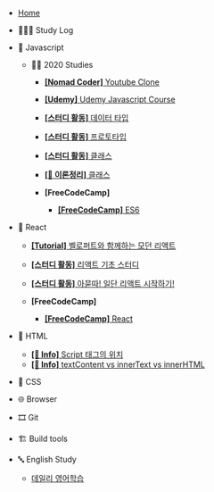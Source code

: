 - [Home](/)

* 👩🏻‍💻 Study Log

- 🍊 Javascript

  - 🧚‍♀️ 2020 Studies

    - [**[Nomad Coder]** Youtube Clone](/tutorials/youtubeClone.md)

    - [**[Udemy]** Udemy Javascript Course](/tutorials/유데미-자바스크립트-코스/Udemy_javascript_class.md)

    - [**[스터디 활동]** 데이터 타입](/tutorials/자바스크립트_기초_스터디/01.데이터_타입.md)

    - [**[스터디 활동]** 프로토타입](/javascript/prototype.md)

    - [**[스터디 활동]** 클래스](/tutorials/자바스크립트_기초_스터디/07.클래스.md)

    - [**[📝 이론정리]** 클래스](/javascript/class.md)

    - **[FreeCodeCamp]**

      - [**[FreeCodeCamp]** ES6](/javascript/freedCodeCamp_ES6.md)

- 💠 React

  - [**[Tutorial]** 벨로퍼트와 함께하는 모던 리액트](/React/vlpt-react.md)

  - [**[스터디 활동]** 리액트 기초 스터디](/React/react_doc.md)

  - [**[스터디 활동]** 아묻따! 일단 리액트 시작하기!](/React/Getting-start-react.md)

  - **[FreeCodeCamp]**

    - [**[FreeCodeCamp]** React](/React/freedCodeCamp_React.md)

- 🚂 HTML

  - [**[👻 Info]** Script 태그의 위치](/html/script태그의_위치.md)
  - [**[👻 Info]** textContent vs innerText vs innerHTML](/html/../../html/textcontent_innertext_innerhtml.md)

- 💅 CSS

- 🌐 Browser

- 🎞 Git

- 🏗 Build tools

- 🔤 English Study

  - [데일리 영어학습](/English-study/daily-english-study.md)
